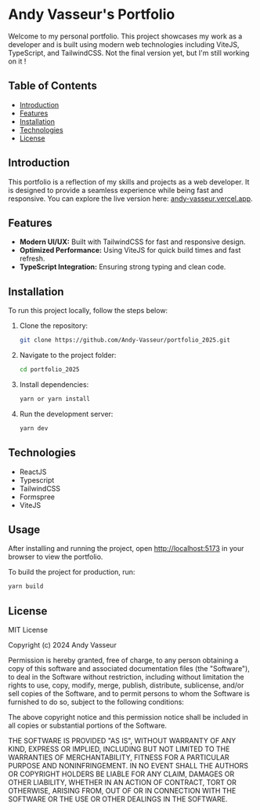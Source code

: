 
# Andy Vasseur's Portfolio

Welcome to my personal portfolio. This project showcases my work as a developer and is built using modern web technologies including ViteJS, TypeScript, and TailwindCSS. Not the final version yet, but I'm still working on it !

## Table of Contents
- [Introduction](#introduction)
- [Features](#features)
- [Installation](#installation)
- [Technologies](#technologies)
- [License](#license)

## Introduction

This portfolio is a reflection of my skills and projects as a web developer. It is designed to provide a seamless experience while being fast and responsive. You can explore the live version here: [andy-vasseur.vercel.app](https://andy-vasseur.vercel.app/).

## Features
- **Modern UI/UX:** Built with TailwindCSS for fast and responsive design.
- **Optimized Performance:** Using ViteJS for quick build times and fast refresh.
- **TypeScript Integration:** Ensuring strong typing and clean code.

## Installation

To run this project locally, follow the steps below:

1. Clone the repository:
    ```bash
    git clone https://github.com/Andy-Vasseur/portfolio_2025.git
    ```
2. Navigate to the project folder:
    ```bash
    cd portfolio_2025
    ```
3. Install dependencies:
    ```bash
    yarn or yarn install
    ```
4. Run the development server:
    ```bash
    yarn dev
    ```

## Technologies

- ReactJS
- Typescript
- TailwindCSS
- Formspree
- ViteJS

## Usage

After installing and running the project, open [http://localhost:5173](http://localhost:5173) in your browser to view the portfolio.

To build the project for production, run:
```bash
yarn build
```

## License

MIT License

Copyright (c) 2024 Andy Vasseur

Permission is hereby granted, free of charge, to any person obtaining a copy
of this software and associated documentation files (the "Software"), to deal
in the Software without restriction, including without limitation the rights
to use, copy, modify, merge, publish, distribute, sublicense, and/or sell
copies of the Software, and to permit persons to whom the Software is
furnished to do so, subject to the following conditions:

The above copyright notice and this permission notice shall be included in all
copies or substantial portions of the Software.

THE SOFTWARE IS PROVIDED "AS IS", WITHOUT WARRANTY OF ANY KIND, EXPRESS OR
IMPLIED, INCLUDING BUT NOT LIMITED TO THE WARRANTIES OF MERCHANTABILITY,
FITNESS FOR A PARTICULAR PURPOSE AND NONINFRINGEMENT. IN NO EVENT SHALL THE
AUTHORS OR COPYRIGHT HOLDERS BE LIABLE FOR ANY CLAIM, DAMAGES OR OTHER
LIABILITY, WHETHER IN AN ACTION OF CONTRACT, TORT OR OTHERWISE, ARISING FROM,
OUT OF OR IN CONNECTION WITH THE SOFTWARE OR THE USE OR OTHER DEALINGS IN THE
SOFTWARE.
